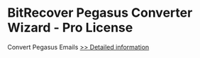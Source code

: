 # BitRecover Pegasus Converter Wizard - Pro License
Convert Pegasus Emails
[>> Detailed information](https://secure.shareit.com/shareit/product.html?productid=300923292&affiliateid=200057808)